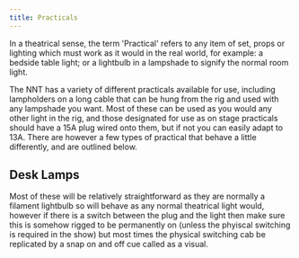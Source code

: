```yaml
---
title: Practicals
---
```


In a theatrical sense, the term 'Practical' refers to any item of set, props or lighting which must work as it would in the real world, for example: a bedside table light; or a lightbulb in a lampshade to signify the normal room light.

The NNT has a variety of different practicals available for use, including lampholders on a long cable that can be hung from the rig and used with any lampshade you want. Most of these can be used as you would any other light in the rig, and those designated for use as on stage practicals should have a 15A plug wired onto them, but if not you can easily adapt to 13A. There are however a few types of practical that behave a little differently, and are outlined below.

## Desk Lamps
Most of these will be relatively straightforward as they are normally a filament lightbulb so will behave as any normal theatrical light would, however if there is a switch between the plug and the light then make sure this is somehow rigged to be permanently on (unless the phyiscal switching is required in the show) but most times the physical switching cab be replicated by a snap on and off cue called as a visual.